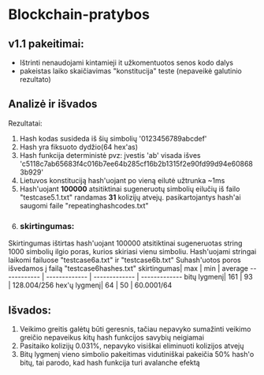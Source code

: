 # Blockchain-pratybos
## v1.1 pakeitimai:

- Ištrinti nenaudojami kintamieji it užkomentuotos senos kodo dalys
- pakeistas laiko skaičiavimas "konstitucija" teste (nepaveikė galutinio rezultato)
## Analizė ir išvados

Rezultatai:

1. Hash kodas susideda iš šių simbolių '0123456789abcdef'
2. Hash yra fiksuoto dydžio(64 hex'as)
3. Hash funkcija deterministė pvz: įvestis 'ab' visada išves 'c5118c7ab65683f4c016b7ee64b285cf16b2b1315f2e90fd99d94e608683b929'
4. Lietuvos konstituciją hash'uojant po vieną eilutė užtrunka ~1ms
5. Hash'uojant **100000** atsitiktinai sugeneruotų simbolių eilučių iš failo "testcase5.1.txt" randamas **31** kolizijų atvejų. pasikartojantys hash'ai saugomi faile "repeatinghashcodes.txt"
6. ### skirtingumas:
Skirtingumas ištirtas hash'uojant 100000 atsitiktinai sugeneruotas string 1000 simbolių ilgio  poras, kurios skiriasi vienu simboliu.
Hash'uojami stringai laikomi failuose "testcase6a.txt" ir "testcase6b.txt"
Suhash'uotos poros išvedamos į failą "testcase6hashes.txt"
skirtingumas| max | min | average
------------ | ------------- | ------------- | -------------
bitų lygmenį| 161 | 93 | 128.004/256
hex'ų lygmenį| 64 | 50 | 60.0001/64

## Išvados:

1. Veikimo greitis galėtų būti geresnis, tačiau nepavyko sumažinti veikimo greičio nepaveikus kitų hash funkcijos savybių neigiamai
2. Pasitaiko kolizijų 0.031%, nepavyko visiškai eliminuoti kolizijos atvejų
3. Bitų lygmenį vieno simbolio pakeitimas vidutiniškai pakeičia 50% hash'o bitų, tai parodo, kad hash funkcija turi avalanche efektą 

